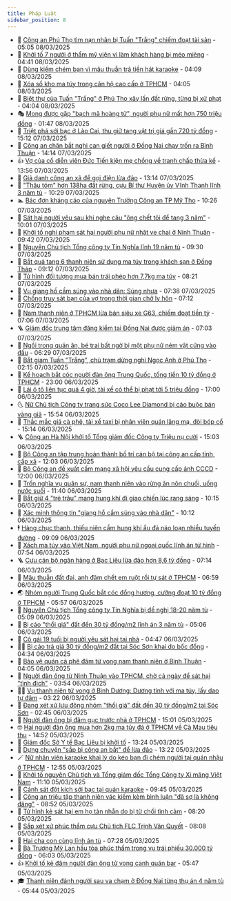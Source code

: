 ```yaml
---
title: Pháp Luật
sidebar_position: 8
---
```


<!-- dantri-phap-luat:START -->
- 🌊 [Công an Phú Thọ tìm nạn nhân bị Tuấn &quot;Trắng&quot; chiếm đoạt tài sản](https://dantri.com.vn/phap-luat/cong-an-phu-tho-tim-nan-nhan-bi-tuan-trang-chiem-doat-tai-san-20250308115731200.htm) - 05:05 08/03/2025
- 🐲 [Khởi tố 7 người ở thẩm mỹ viện vì làm khách hàng bị méo miệng](https://dantri.com.vn/phap-luat/khoi-to-7-nguoi-o-tham-my-vien-vi-lam-khach-hang-bi-meo-mieng-20250308112428076.htm) - 04:41 08/03/2025
- 🌁 [Dùng kiếm chém bạn vì mâu thuẫn trả tiền hát karaoke](https://dantri.com.vn/phap-luat/dung-kiem-chem-ban-vi-mau-thuan-tra-tien-hat-karaoke-20250308110257070.htm) - 04:09 08/03/2025
- 🎃 [Xóa sổ kho ma túy trong căn hộ cao cấp ở TPHCM](https://dantri.com.vn/phap-luat/xoa-so-kho-ma-tuy-trong-can-ho-cao-cap-o-tphcm-20250308104114310.htm) - 04:05 08/03/2025
- 🦅 [Biệt thự của Tuấn &quot;Trắng&quot; ở Phú Thọ xây lấn đất rừng, từng bị xử phạt](https://dantri.com.vn/phap-luat/biet-thu-cua-tuan-trang-o-phu-tho-xay-lan-dat-rung-tung-bi-xu-phat-20250308103028754.htm) - 04:04 08/03/2025
- 🎭 [Mong được gặp &quot;bạch mã hoàng tử&quot;, người phụ nữ mất hơn 750 triệu đồng](https://dantri.com.vn/phap-luat/mong-duoc-gap-bach-ma-hoang-tu-nguoi-phu-nu-mat-hon-750-trieu-dong-20250307171602342.htm) - 01:47 08/03/2025
- 🤗 [Triệt phá sới bạc ở Lào Cai, thu giữ tang vật trị giá gần 720 tỷ đồng](https://dantri.com.vn/phap-luat/triet-pha-soi-bac-o-lao-cai-thu-giu-tang-vat-tri-gia-gan-720-ty-dong-20250307215622047.htm) - 15:12 07/03/2025
- 🚀 [Công an chặn bắt nghi can giết người ở Đồng Nai chạy trốn ra Bình Thuận](https://dantri.com.vn/phap-luat/cong-an-chan-bat-nghi-can-giet-nguoi-o-dong-nai-chay-tron-ra-binh-thuan-20250307163614958.htm) - 14:14 07/03/2025
- 👍 [Vợ của cố diễn viên Đức Tiến kiện mẹ chồng về tranh chấp thừa kế](https://dantri.com.vn/phap-luat/vo-cua-co-dien-vien-duc-tien-kien-me-chong-ve-tranh-chap-thua-ke-20250307203839604.htm) - 13:56 07/03/2025
- 🧐 [Giả danh công an xã để gọi điện lừa đảo](https://dantri.com.vn/phap-luat/gia-danh-cong-an-xa-de-goi-dien-lua-dao-20250307195300774.htm) - 13:14 07/03/2025
- 🫶 [&quot;Thâu tóm&quot; hơn 138ha đất rừng, cựu Bí thư Huyện ủy Vĩnh Thạnh lĩnh 3 năm tù](https://dantri.com.vn/phap-luat/thau-tom-hon-138ha-dat-rung-cuu-bi-thu-huyen-uy-vinh-thanh-linh-3-nam-tu-20250307170402935.htm) - 10:29 07/03/2025
- 🏊 [Bác đơn kháng cáo của nguyên Trưởng Công an TP Mỹ Tho](https://dantri.com.vn/phap-luat/bac-don-khang-cao-cua-nguyen-truong-cong-an-tp-my-tho-20250307170554791.htm) - 10:26 07/03/2025
- 🌋 [Sát hại người yêu sau khi nghe câu &quot;ông chết tôi để tang 3 năm&quot;](https://dantri.com.vn/phap-luat/sat-hai-nguoi-yeu-sau-khi-nghe-cau-ong-chet-toi-de-tang-3-nam-20250307164132958.htm) - 10:01 07/03/2025
- 👹 [Khởi tố nghi phạm sát hại người phụ nữ nhặt ve chai ở Ninh Thuận](https://dantri.com.vn/phap-luat/khoi-to-nghi-pham-sat-hai-nguoi-phu-nu-nhat-ve-chai-o-ninh-thuan-20250307162007539.htm) - 09:42 07/03/2025
- 🫣 [Nguyên Chủ tịch Tổng công ty Tín Nghĩa lĩnh 19 năm tù](https://dantri.com.vn/phap-luat/nguyen-chu-tich-tong-cong-ty-tin-nghia-linh-19-nam-tu-20250307155455188.htm) - 09:30 07/03/2025
- 🎃 [Bắt quả tang 6 thanh niên sử dụng ma túy trong khách sạn ở Đồng Tháp](https://dantri.com.vn/phap-luat/bat-qua-tang-6-thanh-nien-su-dung-ma-tuy-trong-khach-san-o-dong-thap-20250307154850960.htm) - 09:12 07/03/2025
- 🌝 [Tử hình đối tượng mua bán trái phép hơn 7,7kg ma túy](https://dantri.com.vn/phap-luat/tu-hinh-doi-tuong-mua-ban-trai-phep-hon-77kg-ma-tuy-20250307141630345.htm) - 08:21 07/03/2025
- 🚀 [Vụ giang hồ cầm súng vào nhà dân: Súng nhựa](https://dantri.com.vn/phap-luat/vu-giang-ho-cam-sung-vao-nha-dan-sung-nhua-20250307133314217.htm) - 07:38 07/03/2025
- 🥷 [Chồng truy sát bạn của vợ trong thời gian chờ ly hôn](https://dantri.com.vn/phap-luat/chong-truy-sat-ban-cua-vo-trong-thoi-gian-cho-ly-hon-20250307135059969.htm) - 07:12 07/03/2025
- 👺 [Nam thanh niên ở TPHCM lừa bán siêu xe G63, chiếm đoạt tiền tỷ](https://dantri.com.vn/phap-luat/nam-thanh-nien-o-tphcm-lua-ban-sieu-xe-g63-chiem-doat-tien-ty-20250307121829885.htm) - 07:06 07/03/2025
- 🪜 [Giám đốc trung tâm đăng kiểm tại Đồng Nai được giảm án](https://dantri.com.vn/phap-luat/giam-doc-trung-tam-dang-kiem-tai-dong-nai-duoc-giam-an-20250307114317591.htm) - 07:03 07/03/2025
- 🦄 [Ngồi trong quán ăn, bé trai bất ngờ bị một phụ nữ ném vật cứng vào đầu](https://dantri.com.vn/phap-luat/ngoi-trong-quan-an-be-trai-bat-ngo-bi-mot-phu-nu-nem-vat-cung-vao-dau-20250307125826369.htm) - 06:29 07/03/2025
- 🦍 [Bắt giam Tuấn &quot;Trắng&quot;, chủ trạm dừng nghỉ Ngọc Anh ở Phú Thọ](https://dantri.com.vn/phap-luat/bat-giam-tuan-trang-chu-tram-dung-nghi-ngoc-anh-o-phu-tho-20250307091011465.htm) - 02:15 07/03/2025
- 🌁 [Kế hoạch bắt cóc người đàn ông Trung Quốc, tống tiền 10 tỷ đồng ở TPHCM](https://dantri.com.vn/phap-luat/ke-hoach-bat-coc-nguoi-dan-ong-trung-quoc-tong-tien-10-ty-dong-o-tphcm-20250306160423048.htm) - 23:00 06/03/2025
- 💯 [Lái ô tô liên tục quá 4 giờ, tài xế có thể bị phạt tới 5 triệu đồng](https://dantri.com.vn/phap-luat/lai-o-to-lien-tuc-qua-4-gio-tai-xe-co-the-bi-phat-toi-5-trieu-dong-20250306213926414.htm) - 17:00 06/03/2025
- 🌜 [Nữ Chủ tịch Công ty trang sức Coco Lee Diamond bị cáo buộc bán vàng giả](https://dantri.com.vn/phap-luat/nu-chu-tich-cong-ty-trang-suc-coco-lee-diamond-bi-cao-buoc-ban-vang-gia-20250306225009118.htm) - 15:54 06/03/2025
- 👹 [Thắc mắc giá cà phê, tài xế taxi bị nhân viên quán lăng mạ, đòi bóp cổ](https://dantri.com.vn/phap-luat/thac-mac-gia-ca-phe-tai-xe-taxi-bi-nhan-vien-quan-lang-ma-doi-bop-co-20250306213716016.htm) - 15:14 06/03/2025
- 🪜 [Công an Hà Nội khởi tố Tổng giám đốc Công ty Triệu nụ cười](https://dantri.com.vn/phap-luat/cong-an-ha-noi-khoi-to-tong-giam-doc-cong-ty-trieu-nu-cuoi-20250306212820396.htm) - 15:03 06/03/2025
- 🦩 [Bộ Công an tập trung hoàn thành bố trí cán bộ tại công an cấp tỉnh, cấp xã](https://dantri.com.vn/phap-luat/bo-cong-an-tap-trung-hoan-thanh-bo-tri-can-bo-tai-cong-an-cap-tinh-cap-xa-20250306185328020.htm) - 12:03 06/03/2025
- 💂 [Bộ Công an đề xuất cấm mạng xã hội yêu cầu cung cấp ảnh CCCD](https://dantri.com.vn/phap-luat/bo-cong-an-de-xuat-cam-mang-xa-hoi-yeu-cau-cung-cap-anh-cccd-20250306183532549.htm) - 12:00 06/03/2025
- 💃 [Trốn nghĩa vụ quân sự, nam thanh niên vào rừng ăn nõn chuối, uống nước suối](https://dantri.com.vn/phap-luat/tron-nghia-vu-quan-su-nam-thanh-nien-vao-rung-an-non-chuoi-uong-nuoc-suoi-20250306182228238.htm) - 11:40 06/03/2025
- 🧐 [Bắt giữ 4 &quot;trẻ trâu&quot; mang hung khí đi giao chiến lúc rạng sáng](https://dantri.com.vn/phap-luat/bat-giu-4-tre-trau-mang-hung-khi-di-giao-chien-luc-rang-sang-20250306154332881.htm) - 10:15 06/03/2025
- 🤗 [Xác minh thông tin &quot;giang hồ cầm súng vào nhà dân&quot;](https://dantri.com.vn/phap-luat/xac-minh-thong-tin-giang-ho-cam-sung-vao-nha-dan-20250306165933842.htm) - 10:12 06/03/2025
- 🕴 [Hàng chục thanh, thiếu niên cầm hung khí ẩu đả náo loạn nhiều tuyến đường](https://dantri.com.vn/phap-luat/hang-chuc-thanh-thieu-nien-cam-hung-khi-au-da-nao-loan-nhieu-tuyen-duong-20250306154923065.htm) - 09:09 06/03/2025
- 🐎 [Xách ma túy vào Việt Nam, người phụ nữ ngoại quốc lĩnh án tử hình](https://dantri.com.vn/phap-luat/xach-ma-tuy-vao-viet-nam-nguoi-phu-nu-ngoai-quoc-linh-an-tu-hinh-20250306135222629.htm) - 07:54 06/03/2025
- 🪜 [Cựu cán bộ ngân hàng ở Bạc Liêu lừa đảo hơn 8,6 tỷ đồng](https://dantri.com.vn/phap-luat/cuu-can-bo-ngan-hang-o-bac-lieu-lua-dao-hon-86-ty-dong-20250306114529528.htm) - 07:14 06/03/2025
- 🤭 [Mâu thuẫn đất đai, anh đâm chết em ruột rồi tự sát ở TPHCM](https://dantri.com.vn/phap-luat/mau-thuan-dat-dai-anh-dam-chet-em-ruot-roi-tu-sat-o-tphcm-20250306133437276.htm) - 06:59 06/03/2025
- 🌏 [Nhóm người Trung Quốc bắt cóc đồng hương, cưỡng đoạt 10 tỷ đồng ở TPHCM](https://dantri.com.vn/phap-luat/nhom-nguoi-trung-quoc-bat-coc-dong-huong-cuong-doat-10-ty-dong-o-tphcm-20250306124708296.htm) - 05:57 06/03/2025
- 🎃 [Nguyên Chủ tịch Tổng công ty Tín Nghĩa bị đề nghị 18-20 năm tù](https://dantri.com.vn/phap-luat/nguyen-chu-tich-tong-cong-ty-tin-nghia-bi-de-nghi-18-20-nam-tu-20250306115021080.htm) - 05:09 06/03/2025
- 🗽 [Bị cáo &quot;thổi giá&quot; đất đến 30 tỷ đồng/m2 lĩnh án 3 năm tù](https://dantri.com.vn/phap-luat/bi-cao-thoi-gia-dat-den-30-ty-dongm2-linh-an-3-nam-tu-20250306115504556.htm) - 05:06 06/03/2025
- 🌁 [Cô gái 19 tuổi bị người yêu sát hại tại nhà](https://dantri.com.vn/phap-luat/co-gai-19-tuoi-bi-nguoi-yeu-sat-hai-tai-nha-20250306113701299.htm) - 04:47 06/03/2025
- 🧑‍💻 [Bị cáo trả giá 30 tỷ đồng/m2 đất tại Sóc Sơn khai do bốc đồng](https://dantri.com.vn/phap-luat/bi-cao-tra-gia-30-ty-dongm2-dat-tai-soc-son-khai-do-boc-dong-20250306112434849.htm) - 04:34 06/03/2025
- 🌮 [Bảo vệ quán cà phê đâm tử vong nam thanh niên ở Bình Thuận](https://dantri.com.vn/phap-luat/bao-ve-quan-ca-phe-dam-tu-vong-nam-thanh-nien-o-binh-thuan-20250306095932616.htm) - 04:05 06/03/2025
- 🤗 [Người đàn ông từ Ninh Thuận vào TPHCM, chờ cả ngày để sát hại &quot;tình địch&quot;](https://dantri.com.vn/phap-luat/nguoi-dan-ong-tu-ninh-thuan-vao-tphcm-cho-ca-ngay-de-sat-hai-tinh-dich-20250306102343547.htm) - 03:54 06/03/2025
- 👨‍🏫 [Vụ thanh niên tử vong ở Bình Dương: Dương tính với ma túy, lấy dao tự đâm](https://dantri.com.vn/phap-luat/vu-thanh-nien-tu-vong-o-binh-duong-duong-tinh-voi-ma-tuy-lay-dao-tu-dam-20250306095436253.htm) - 03:22 06/03/2025
- 🎉 [Đang xét xử lưu động nhóm &quot;thổi giá&quot; đất đến 30 tỷ đồng/m2 tại Sóc Sơn](https://dantri.com.vn/phap-luat/dang-xet-xu-luu-dong-nhom-thoi-gia-dat-den-30-ty-dongm2-tai-soc-son-20250305224739725.htm) - 02:45 06/03/2025
- 🤗 [Người đàn ông bị đâm gục trước nhà ở TPHCM](https://dantri.com.vn/phap-luat/nguoi-dan-ong-bi-dam-guc-truoc-nha-o-tphcm-20250305214429878.htm) - 15:01 05/03/2025
- 🤓 [Hai người đàn ông mua hơn 2kg ma túy đá ở TPHCM về Cà Mau tiêu thụ](https://dantri.com.vn/phap-luat/hai-nguoi-dan-ong-mua-hon-2kg-ma-tuy-da-o-tphcm-ve-ca-mau-tieu-thu-20250305211549497.htm) - 14:52 05/03/2025
- 👹 [Giám đốc Sở Y tế Bạc Liêu bị khởi tố](https://dantri.com.vn/phap-luat/giam-doc-so-y-te-bac-lieu-bi-khoi-to-20250305194705583.htm) - 13:24 05/03/2025
- 🐘 [Dựng chuyện &quot;sắp bị công an bắt&quot; để lừa đảo](https://dantri.com.vn/phap-luat/dung-chuyen-sap-bi-cong-an-bat-de-lua-dao-20250305192720287.htm) - 13:22 05/03/2025
- 🪄 [Nữ nhân viên karaoke khai lý do kéo bạn đi chém người tại quán nhậu ở TPHCM](https://dantri.com.vn/phap-luat/nu-nhan-vien-karaoke-khai-ly-do-keo-ban-di-chem-nguoi-tai-quan-nhau-o-tphcm-20250305194447157.htm) - 12:55 05/03/2025
- 💄 [Khởi tố nguyên Chủ tịch và Tổng giám đốc Tổng Công ty Xi măng Việt Nam](https://dantri.com.vn/phap-luat/khoi-to-nguyen-chu-tich-va-tong-giam-doc-tong-cong-ty-xi-mang-viet-nam-20250305180107609.htm) - 11:10 05/03/2025
- 🐎 [Cảnh sát đột kích sới bạc tại quán karaoke](https://dantri.com.vn/phap-luat/canh-sat-dot-kich-soi-bac-tai-quan-karaoke-20250305160059380.htm) - 09:45 05/03/2025
- 💯 [Công an triệu tập thanh niên vác kiếm kèm bình luận &quot;đã sợ là không đăng&quot;](https://dantri.com.vn/phap-luat/cong-an-trieu-tap-thanh-nien-vac-kiem-kem-binh-luan-da-so-la-khong-dang-20250305133411609.htm) - 08:52 05/03/2025
- 💯 [Tử hình kẻ sát hại em họ tàn nhẫn do bị từ chối tình cảm](https://dantri.com.vn/phap-luat/tu-hinh-ke-sat-hai-em-ho-tan-nhan-do-bi-tu-choi-tinh-cam-20250305150309513.htm) - 08:20 05/03/2025
- 🌈 [Sắp xét xử phúc thẩm cựu Chủ tịch FLC Trịnh Văn Quyết](https://dantri.com.vn/phap-luat/sap-xet-xu-phuc-tham-cuu-chu-tich-flc-trinh-van-quyet-20250305144230056.htm) - 08:08 05/03/2025
- 🧠 [Hai cha con cùng lĩnh án tù](https://dantri.com.vn/phap-luat/hai-cha-con-cung-linh-an-tu-20250305134033238.htm) - 07:28 05/03/2025
- 🌈 [Bà Trương Mỹ Lan hầu tòa phúc thẩm trong vụ trái phiếu 30.000 tỷ đồng](https://dantri.com.vn/phap-luat/ba-truong-my-lan-hau-toa-phuc-tham-trong-vu-trai-phieu-30000-ty-dong-20250305124637377.htm) - 06:03 05/03/2025
- 👍 [Khởi tố kẻ đâm người đàn ông tử vong cạnh quán bar](https://dantri.com.vn/phap-luat/khoi-to-ke-dam-nguoi-dan-ong-tu-vong-canh-quan-bar-20250305121808918.htm) - 05:47 05/03/2025
- 🎓 [Thanh niên đánh người sau va chạm ở Đồng Nai từng thụ án 4 năm tù](https://dantri.com.vn/phap-luat/thanh-nien-danh-nguoi-sau-va-cham-o-dong-nai-tung-thu-an-4-nam-tu-20250305122239105.htm) - 05:44 05/03/2025<!-- dantri-phap-luat:END -->
